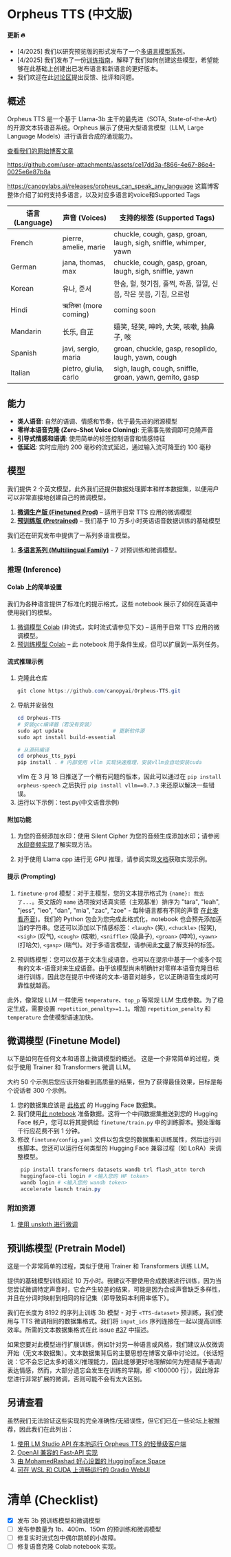 # Orpheus TTS (中文版)

#### 更新 🔥
- [4/2025] 我们以研究预览版的形式发布了一个[多语言模型系列](https://huggingface.co/collections/canopylabs/orpheus-multilingual-research-release-67f5894cd16794db163786ba)。
- [4/2025] 我们发布了一份[训练指南](https://canopylabs.ai/releases/orpheus_can_speak_any_language#training)，解释了我们如何创建这些模型，希望能够在此基础上创建出已发布语言和新语言的更好版本。
- 我们欢迎在此[讨论区](https://github.com/canopyai/Orpheus-TTS/discussions/123)提出反馈、批评和问题。

## 概述
Orpheus TTS 是一个基于 Llama-3b 主干的最先进（SOTA, State-of-the-Art）的开源文本转语音系统。Orpheus 展示了使用大型语言模型（LLM, Large Language Models）进行语音合成的涌现能力。

[查看我们的原始博客文章](https://canopylabs.ai/model-releases)

https://github.com/user-attachments/assets/ce17dd3a-f866-4e67-86e4-0025e6e87b8a

https://canopylabs.ai/releases/orpheus_can_speak_any_language 这篇博客整体介绍了如何支持多语言，以及对应多语言的voice和Supported Tags

| 语言 (Language) | 声音 (Voices)          | 支持的标签 (Supported Tags)                                        |
|-----------------|--------------------------|------------------------------------------------------------------|
| French          | pierre, amelie, marie    | chuckle, cough, gasp, groan, laugh, sigh, sniffle, whimper, yawn |
| German          | jana, thomas, max        | chuckle, cough, gasp, groan, laugh, sigh, sniffle, yawn            |
| Korean          | 유나, 준서             | 한숨, 헐, 헛기침, 훌쩍, 하품, 낄낄, 신음, 작은 웃음, 기침, 으르렁        |
| Hindi           | ऋतिका (more coming)     | coming soon                                                      |
| Mandarin        | 长乐, 白芷             | 嬉笑, 轻笑, 呻吟, 大笑, 咳嗽, 抽鼻子, 咳                            |
| Spanish         | javi, sergio, maria    | groan, chuckle, gasp, resoplido, laugh, yawn, cough              |
| Italian         | pietro, giulia, carlo    | sigh, laugh, cough, sniffle, groan, yawn, gemito, gasp           |

## 能力

- **类人语音**: 自然的语调、情感和节奏，优于最先进的闭源模型
- **零样本语音克隆 (Zero-Shot Voice Cloning)**: 无需事先微调即可克隆声音
- **引导式情感和语调**: 使用简单的标签控制语音和情感特征
- **低延迟**: 实时应用约 200 毫秒的流式延迟，通过输入流可降至约 100 毫秒

## 模型

我们提供 2 个英文模型，此外我们还提供数据处理脚本和样本数据集，以便用户可以非常直接地创建自己的微调模型。

1. [**微调生产版 (Finetuned Prod)**](https://huggingface.co/canopylabs/orpheus-tts-0.1-finetune-prod) – 适用于日常 TTS 应用的微调模型
2. [**预训练版 (Pretrained)**](https://huggingface.co/canopylabs/orpheus-tts-0.1-pretrained) – 我们基于 10 万多小时英语语音数据训练的基础模型

我们还在研究发布中提供了一系列多语言模型。

1. [**多语言系列 (Multilingual Family)**](https://huggingface.co/collections/canopylabs/orpheus-multilingual-research-release-67f5894cd16794db163786ba) - 7 对预训练和微调模型。

### 推理 (Inference)

#### Colab 上的简单设置

我们为各种语言提供了标准化的提示格式，这些 notebook 展示了如何在英语中使用我们的模型。

1. [微调模型 Colab](https://colab.research.google.com/drive/1KhXT56UePPUHhqitJNUxq63k-pQomz3N?usp=sharing) (非流式，实时流式请参见下文) – 适用于日常 TTS 应用的微调模型。
2. [预训练模型 Colab](https://colab.research.google.com/drive/10v9MIEbZOr_3V8ZcPAIh8MN7q2LjcstS?usp=sharing) – 此 notebook 用于条件生成，但可以扩展到一系列任务。

#### 流式推理示例

1. 克隆此仓库
   ```powershell
   git clone https://github.com/canopyai/Orpheus-TTS.git
   ```
2. 导航并安装包
   ```powershell
   cd Orpheus-TTS
   # 安装gcc编译器（若没有安装）
   sudo apt update                # 更新软件源
   sudo apt install build-essential

   # 从源码编译
   cd orpheus_tts_pypi
   pip install . # 内部使用 vllm 实现快速推理，安装vllm会自动安装cuda 
   ```
   vllm 在 3 月 18 日推送了一个稍有问题的版本，因此可以通过在 `pip install orpheus-speech` 之后执行 `pip install vllm==0.7.3` 来还原以解决一些错误。
4. 运行以下示例：test.py(中文语音示例)

#### 附加功能

1. 为您的音频添加水印：使用 Silent Cipher 为您的音频生成添加水印；请参阅[水印音频实现](additional_inference_options/watermark_audio)了解实现方法。

2. 对于使用 Llama cpp 进行无 GPU 推理，请参阅实现[文档](additional_inference_options/no_gpu/README.md)获取实现示例。

#### 提示 (Prompting)

1. `finetune-prod` 模型：对于主模型，您的文本提示格式为 `{name}: 我去了...`。英文版的 `name` 选项按对话真实感（主观基准）排序为 "tara", "leah", "jess", "leo", "dan", "mia", "zac", "zoe" - 每种语言都有不同的声音 [在此查看声音](https://canopylabs.ai/releases/orpheus_can_speak_any_language#info))。我们的 Python 包会为您完成此格式化，notebook 也会预先添加适当的字符串。您还可以添加以下情感标签：`<laugh>` (笑), `<chuckle>` (轻笑), `<sigh>` (叹气), `<cough>` (咳嗽), `<sniffle>` (吸鼻子), `<groan>` (呻吟), `<yawn>` (打哈欠), `<gasp>` (喘气)。对于多语言模型，请参阅此[文章](https://huggingface.co/collections/canopylabs/orpheus-multilingual-research-release-67f5894cd16794db163786ba)了解支持的标签。

2. 预训练模型：您可以仅基于文本生成语音，也可以在提示中基于一个或多个现有的文本-语音对来生成语音。由于该模型尚未明确针对零样本语音克隆目标进行训练，因此您在提示中传递的文本-语音对越多，它以正确语音生成的可靠性就越高。


此外，像常规 LLM 一样使用 `temperature`、`top_p` 等常规 LLM 生成参数。为了稳定生成，需要设置 `repetition_penalty>=1.1`。增加 `repetition_penalty` 和 `temperature` 会使模型语速加快。


## 微调模型 (Finetune Model)

以下是如何在任何文本和语音上微调模型的概述。
这是一个非常简单的过程，类似于使用 Trainer 和 Transformers 微调 LLM。

大约 50 个示例后您应该开始看到高质量的结果，但为了获得最佳效果，目标是每个说话者 300 个示例。

1. 您的数据集应该是 [此格式](https://huggingface.co/datasets/canopylabs/zac-sample-dataset) 的 Hugging Face 数据集。
2. 我们使用[此 notebook](https://colab.research.google.com/drive/1wg_CPCA-MzsWtsujwy-1Ovhv-tn8Q1nD?usp=sharing) 准备数据。这将一个中间数据集推送到您的 Hugging Face 帐户，您可以将其提供给 `finetune/train.py` 中的训练脚本。预处理每千行应花费不到 1 分钟。
3. 修改 `finetune/config.yaml` 文件以包含您的数据集和训练属性，然后运行训练脚本。您还可以运行任何类型的 Hugging Face 兼容过程（如 LoRA）来调整模型。
   ```powershell
    pip install transformers datasets wandb trl flash_attn torch
    huggingface-cli login # <输入您的 HF token>
    wandb login # <输入您的 wandb token>
    accelerate launch train.py
   ```
### 附加资源
1. [使用 unsloth 进行微调](https://colab.research.google.com/github/unslothai/notebooks/blob/main/nb/Orpheus_(3B)-TTS.ipynb)
   
## 预训练模型 (Pretrain Model)

这是一个非常简单的过程，类似于使用 Trainer 和 Transformers 训练 LLM。

提供的基础模型训练超过 10 万小时。我建议不要使用合成数据进行训练，因为当您尝试微调特定声音时，它会产生较差的结果，可能是因为合成声音缺乏多样性，并且在分词时映射到相同的标记集（即导致码本利用率低下）。

我们在长度为 8192 的序列上训练 3b 模型 - 对于 `<TTS-dataset>` 预训练，我们使用与 TTS 微调相同的数​​据集格式。我们将 `input_ids` 序列连接在一起以提高训练效率。所需的文本数据集格式在此 issue [#37](https://github.com/canopyai/Orpheus-TTS/issues/37) 中描述。

如果您要对此模型进行扩展训练，例如针对另一种语言或风格，我们建议从仅微调开始（无文本数据集）。文本数据集背后的主要思想在博客文章中讨论过。（长话短说：它不会忘记太多的语义/推理能力，因此能够更好地理解如何为短语赋予语调/表达情感，然而，大部分遗忘会发生在训练的早期，即 <100000 行），因此除非您进行非常扩展的微调，否则可能不会有太大区别。

## 另请查看

虽然我们无法验证这些实现的完全准确性/无错误性，但它们已在一些论坛上被推荐，因此我们在此列出：

1. [使用 LM Studio API 在本地运行 Orpheus TTS 的轻量级客户端](https://github.com/isaiahbjork/orpheus-tts-local)
2. [OpenAI 兼容的 Fast-API 实现](https://github.com/Lex-au/Orpheus-FastAPI)
3. [由 MohamedRashad 好心设置的 HuggingFace Space](https://huggingface.co/spaces/MohamedRashad/Orpheus-TTS)
4. [可在 WSL 和 CUDA 上流畅运行的 Gradio WebUI](https://github.com/Saganaki22/OrpheusTTS-WebUI)


# 清单 (Checklist)

- [x] 发布 3b 预训练模型和微调模型
- [ ] 发布参数量为 1b、400m、150m 的预训练和微调模型
- [ ] 修复实时流式包中偶尔跳帧的小故障。
- [ ] 修复语音克隆 Colab notebook 实现。 